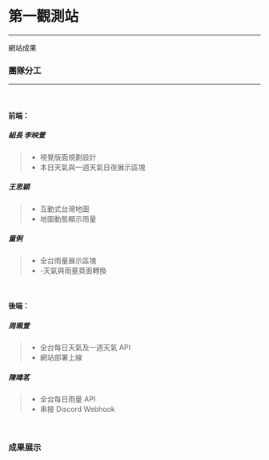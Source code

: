 # 第一觀測站

---

網站成果

### 團隊分工

---

<br>

#### 前端：

##### 組長 李映萱

> - 視覺版面規劃設計
> - 本日天氣與一週天氣日夜展示區塊

##### 王思穎

> - 互動式台灣地圖
> - 地圖動態顯示雨量

##### 童俐

> - 全台雨量展示區塊
> - -天氣與雨量頁面轉換

<br>

#### 後端：

##### 周珮萱

> - 全台每日天氣及一週天氣 API
> - 網站部署上線

##### 陳暐茗

> - 全台每日雨量 API
> - 串接 Discord Webhook

<br>

### 成果展示
